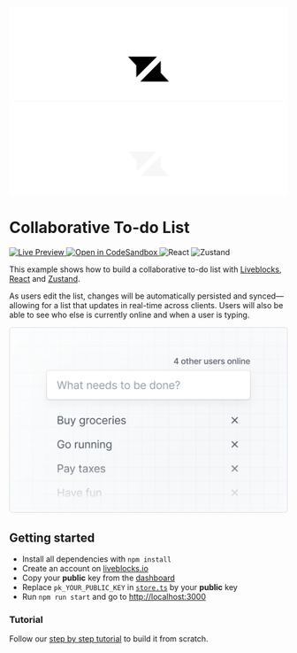 <p align="center">
  <a href="https://liveblocks.io#gh-light-mode-only">
    <img src="https://raw.githubusercontent.com/liveblocks/liveblocks/main/.github/assets/header-light.svg" alt="Liveblocks" />
  </a>
  <a href="https://liveblocks.io#gh-dark-mode-only">
    <img src="https://raw.githubusercontent.com/liveblocks/liveblocks/main/.github/assets/header-dark.svg" alt="Liveblocks" />
  </a>
</p>

# Collaborative To-do List

<p>
  <a href="https://liveblocks.io/examples/collaborative-todo-list/zustand/preview">
    <img src="https://img.shields.io/badge/live%20preview-message?style=flat&logo=data:image/svg+xml;base64,PHN2ZyB2aWV3Qm94PSIwIDAgMjQgMjQiIHhtbG5zPSJodHRwOi8vd3d3LnczLm9yZy8yMDAwL3N2ZyI+PHBhdGggZD0iTTE2Ljg0OSA0Ljc1SDBsNC44NDggNS4wNzV2Ny4wMDhsMTItMTIuMDgzWk03LjE1IDE5LjI1SDI0bC00Ljg0OS01LjA3NVY3LjE2N2wtMTIgMTIuMDgzWiIgZmlsbD0iI2ZmZiIvPjwvc3ZnPg==&color=333" alt="Live Preview" />
  </a>
  <a href="https://codesandbox.io/s/github/liveblocks/liveblocks/tree/main/examples/zustand-todo-list">
    <img src="https://img.shields.io/badge/open%20in%20codesandbox-message?style=flat&logo=codesandbox&color=333&logoColor=fff" alt="Open in CodeSandbox" />
  </a>
  <img src="https://img.shields.io/badge/react-message?style=flat&logo=react&color=0bd&logoColor=fff" alt="React" />
  <img src="https://img.shields.io/badge/zustand-message?style=flat&color=e47" alt="Zustand" />
</p>

This example shows how to build a collaborative to-do list with [Liveblocks](https://liveblocks.io), [React](https://reactjs.org/) and [Zustand](https://github.com/pmndrs/zustand).

As users edit the list, changes will be automatically persisted and synced—allowing for a list that updates in real-time across clients. Users will also be able to see who else is currently online and when a user is typing.

<img src="https://raw.githubusercontent.com/liveblocks/liveblocks/main/.github/assets/examples/todo-list.png" width="536" alt="Collaborative To-do List" />

## Getting started

- Install all dependencies with `npm install`
- Create an account on [liveblocks.io](https://liveblocks.io/dashboard)
- Copy your **public** key from the [dashboard](https://liveblocks.io/dashboard/apikeys)
- Replace `pk_YOUR_PUBLIC_KEY` in [`store.ts`](./src/store.ts) by your **public** key
- Run `npm run start` and go to [http://localhost:3000](http://localhost:3000)

### Tutorial

Follow our [step by step tutorial](https://liveblocks.io/docs/tutorials/collaborative-to-do-list/react-zustand) to build it from scratch.
